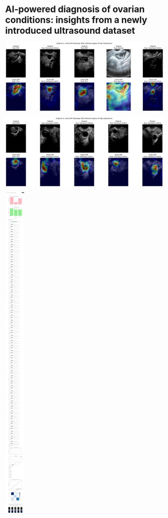 # AI-powered diagnosis of ovarian conditions: insights from a newly introduced ultrasound dataset

![Image](Screenshot2025-09-06002335.png?raw=true "Image")

![Image](Screenshot2025-09-06002218.png?raw=true "Image")

![Image](screencapture-kaggle-code-baizidmdashadzzaman-ovarian-ultrasound-v1-edit-2025-09-06-08_53_51.png?raw=true "Image")